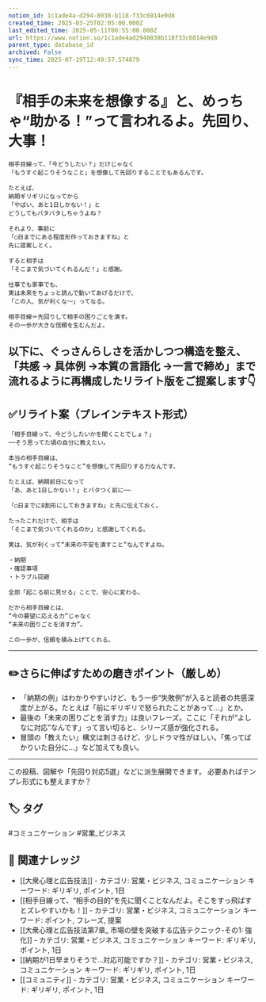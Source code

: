 ```yaml
---
notion_id: 1c1ade4a-d294-8038-b118-f33c6014e9d8
created_time: 2025-03-25T02:05:00.000Z
last_edited_time: 2025-05-11T00:55:00.000Z
url: https://www.notion.so/1c1ade4ad2948038b118f33c6014e9d8
parent_type: database_id
archived: False
sync_time: 2025-07-19T12:49:57.574879
---
```


# 『相手の未来を想像する』と、めっちゃ“助かる！”って言われるよ。先回り、大事！

```plain text
相手目線って、「今どうしたい？」だけじゃなく
「もうすぐ起こりそうなこと」を想像して先回りすることでもあるんです。

たとえば、
納期ギリギリになってから
「やばい、あと1日しかない！」と
どうしてもバタバタしちゃうよね？

それより、事前に
「◯日までにある程度形作っておきますね」と
先に提案しとく。

すると相手は
「そこまで気づいてくれるんだ！」と感謝。

仕事でも家事でも、
実は未来をちょっと読んで動いてあげるだけで、
「この人、気が利くな〜」ってなる。

相手目線＝先回りして相手の困りごとを潰す。
その一歩が大きな信頼を生むんだよ。

```
以下に、ぐっさんらしさを活かしつつ構造を整え、「共感 → 具体例 →本質の言語化 →一言で締め」まで流れるように再構成したリライト版をご提案します👇
---
## ✅リライト案（プレインテキスト形式）
```plain text
「相手目線って、今どうしたいかを聞くことでしょ？」
──そう思ってた頃の自分に教えたい。

本当の相手目線は、
“もうすぐ起こりそうなこと”を想像して先回りする力なんです。

たとえば、納期前日になって
「あ、あと1日しかない！」とバタつく前に──

「◯日までに8割形にしておきますね」と先に伝えておく。

たったこれだけで、相手は
「そこまで気づいてくれるのか」と感謝してくれる。

実は、気が利くって“未来の不安を潰すこと”なんですよね。

・納期
・確認事項
・トラブル回避

全部「起こる前に見せる」ことで、安心に変わる。

だから相手目線とは、
“今の要望に応える力”じゃなく
“未来の困りごとを消す力”。

この一歩が、信頼を積み上げてくれる。

```
---
## ✏️さらに伸ばすための磨きポイント（厳しめ）
- 「納期の例」はわかりやすいけど、もう一歩“失敗例”が入ると読者の共感深度が上がる。たとえば「前にギリギリで怒られたことがあって…」とか。
- 最後の「未来の困りごとを消す力」は良いフレーズ。ここに「それが“よしなに対応”なんです」って言い切ると、シリーズ感が強化される。
- 冒頭の「教えたい」構文は刺さるけど、少しドラマ性がほしい。「焦ってばかりいた自分に…」など加えても良い。
---
この投稿、図解や「先回り対応5選」などに派生展開できます。
必要あればテンプレ形式にも整えますか？

## 🏷️ タグ
#コミュニケーション #営業_ビジネス

## 🔗 関連ナレッジ
- [[大衆心理と広告技法]] - カテゴリ: 営業・ビジネス, コミュニケーション キーワード: ギリギリ, ポイント, 1日
- [[相手目線って、“相手の目的”を先に聞くことなんだよ。そこをすっ飛ばすとズレやすいかも！]] - カテゴリ: 営業・ビジネス, コミュニケーション キーワード: ポイント, フレーズ, 提案
- [[大衆心理と広告技法第7章_ 市場の壁を突破する広告テクニック-その1: 強化]] - カテゴリ: 営業・ビジネス, コミュニケーション キーワード: ギリギリ, ポイント, 1日
- [[納期が1日早まりそうで…対応可能ですか？]] - カテゴリ: 営業・ビジネス, コミュニケーション キーワード: ギリギリ, ポイント, 1日
- [[コミュニティ]] - カテゴリ: 営業・ビジネス, コミュニケーション キーワード: ギリギリ, ポイント, 1日
